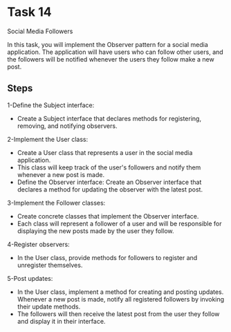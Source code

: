 # Task 14

Social Media Followers

In this task, you will implement the Observer pattern for a social media application. The application will have users who can follow other users, and the followers will be notified whenever the users they follow make a new post.


## Steps

1-Define the Subject interface: 

* Create a Subject interface that declares methods for registering, removing, and notifying observers.

2-Implement the User class: 

* Create a User class that represents a user in the social media application. 
* This class will keep track of the user's followers and notify them whenever a new post is made.
* Define the Observer interface: Create an Observer interface that declares a method for updating the observer with the latest post.

3-Implement the Follower classes: 

* Create concrete classes that implement the Observer interface. 
* Each class will represent a follower of a user and will be responsible for displaying the new posts made by the user they follow.

4-Register observers: 

* In the User class, provide methods for followers to register and unregister themselves.

5-Post updates: 

* In the User class, implement a method for creating and posting updates. 
Whenever a new post is made, notify all registered followers by invoking their update methods. 
* The followers will then receive the latest post from the user they follow and display it in their interface.
